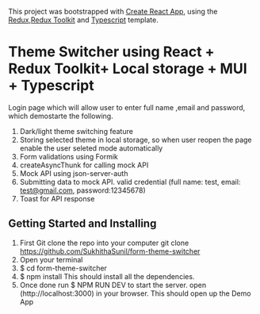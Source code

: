 This project was bootstrapped with [Create React App](https://github.com/facebook/create-react-app), using the [Redux](https://redux.js.org/),[Redux Toolkit](https://redux-toolkit.js.org/) and [Typescript](https://redux-toolkit.js.org/usage/usage-with-typescript) template.

# Theme Switcher using React + Redux Toolkit+ Local storage + MUI + Typescript

Login page which will allow user to enter full name ,email and password, which demostarte the following.
1. Dark/light theme switching feature
2. Storing selected theme in local storage, so when user reopen the page enable the user seleted mode automatically
3. Form validations using Formik
4. createAsyncThunk for calling mock API
5. Mock API using json-server-auth
6. Submitting data to mock API. valid credential (full name: test, email: test@gmail.com, password:12345678)
7. Toast for API response

## Getting Started and Installing

1. First Git clone the repo into your computer
   git clone https://github.com/SukhithaSunil/form-theme-switcher
2. Open your terminal
3. $ cd form-theme-switcher
4. $ npm install
 This should install all the dependencies. 
6. Once done run   $ NPM RUN DEV       to start the server.
    open (http://localhost:3000) in your browser.
    This should open up the Demo App
